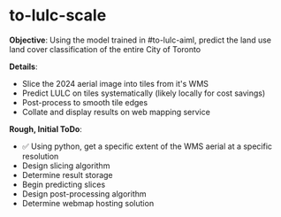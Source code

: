 # to-lulc-scale
**Objective**: Using the model trained in #to-lulc-aiml, predict the land use land cover classification of the entire City of Toronto

**Details**:
- Slice the 2024 aerial image into tiles from it's WMS
- Predict LULC on tiles systematically (likely locally for cost savings)
- Post-process to smooth tile edges
- Collate and display results on web mapping service

**Rough, Initial ToDo**:
- ✅ Using python, get a specific extent of the WMS aerial at a specific resolution
- Design slicing algorithm 
- Determine result storage
- Begin predicting slices
- Design post-processing algorithm
- Determine webmap hosting solution